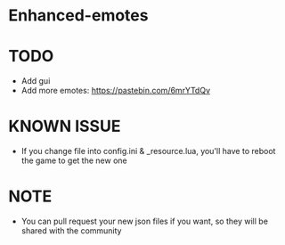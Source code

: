 # Enhanced-emotes

# TODO

- Add gui
- Add more emotes: https://pastebin.com/6mrYTdQv

# KNOWN ISSUE

- If you change file into config.ini & _resource.lua, you'll have to reboot the game to get the new one

# NOTE

- You can pull request your new json files if you want, so they will be shared with the community